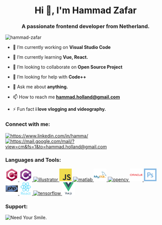 <h1 align="center">Hi 👋, I'm Hammad Zafar</h1>
<h3 align="center">A passionate frontend developer from Netherland.</h3>

<p align="left"> <img src="https://komarev.com/ghpvc/?username=hammad-zafar&label=Views&color=0e75b6&style=flat" alt="hammad-zafar" /> </p>

- 🔭 I’m currently working on **Visual Studio Code**

- 🌱 I’m currently learning **Vue, React.**

- 👯 I’m looking to collaborate on **Open Source Project**

- 🤝 I’m looking for help with **Code++**

- 💬 Ask me about **anything.**

- 📫 How to reach me **hammad.holland@gmail.com**

- ⚡ Fun fact **i love vlogging and videography.**

<h3 align="left">Connect with me:</h3>
<p align="left">
<a href="https://linkedin.com/in/hamma/" target="blank"><img align="center" src="https://raw.githubusercontent.com/rahuldkjain/github-profile-readme-generator/master/src/images/icons/Social/linked-in-alt.svg" alt="https://www.linkedin.com/in/hamma/" height="30" width="40" /></a>
<a href="https://mail.google.com/mail/?view=cm&fs=1&to=hammad.holland@gmail.com" target="blank"><img align="center" src="https://upload.wikimedia.org/wikipedia/commons/0/0b/Logo_Gmail_%282015-2020%29.svg" alt="https://mail.google.com/mail/?view=cm&fs=1&to=hammad.holland@gmail.com" height="30" width="40" /></a>
</p>

<h3 align="left">Languages and Tools:</h3>
<p align="left"> <a href="https://www.w3schools.com/cpp/" target="_blank"> <img src="https://raw.githubusercontent.com/devicons/devicon/master/icons/cplusplus/cplusplus-original.svg" alt="cplusplus" width="40" height="40"/> </a> <a href="https://www.w3schools.com/cs/" target="_blank"> <img src="https://raw.githubusercontent.com/devicons/devicon/master/icons/csharp/csharp-original.svg" alt="csharp" width="40" height="40"/> </a> <a href="https://www.adobe.com/in/products/illustrator.html" target="_blank"> <img src="https://www.vectorlogo.zone/logos/adobe_illustrator/adobe_illustrator-icon.svg" alt="illustrator" width="40" height="40"/> </a> <a href="https://developer.mozilla.org/en-US/docs/Web/JavaScript" target="_blank"> <img src="https://raw.githubusercontent.com/devicons/devicon/master/icons/javascript/javascript-original.svg" alt="javascript" width="40" height="40"/> </a> <a href="https://www.mathworks.com/" target="_blank"> <img src="https://upload.wikimedia.org/wikipedia/commons/2/21/Matlab_Logo.png" alt="matlab" width="40" height="40"/> </a> <a href="https://www.mysql.com/" target="_blank"> <img src="https://raw.githubusercontent.com/devicons/devicon/master/icons/mysql/mysql-original-wordmark.svg" alt="mysql" width="40" height="40"/> </a> <a href="https://opencv.org/" target="_blank"> <img src="https://www.vectorlogo.zone/logos/opencv/opencv-icon.svg" alt="opencv" width="40" height="40"/> </a> <a href="https://www.oracle.com/" target="_blank"> <img src="https://raw.githubusercontent.com/devicons/devicon/master/icons/oracle/oracle-original.svg" alt="oracle" width="40" height="40"/> </a> <a href="https://www.photoshop.com/en" target="_blank"> <img src="https://raw.githubusercontent.com/devicons/devicon/master/icons/photoshop/photoshop-line.svg" alt="photoshop" width="40" height="40"/> </a> <a href="https://www.php.net" target="_blank"> <img src="https://raw.githubusercontent.com/devicons/devicon/master/icons/php/php-original.svg" alt="php" width="40" height="40"/> </a> <a href="https://reactjs.org/" target="_blank"> <img src="https://raw.githubusercontent.com/devicons/devicon/master/icons/react/react-original-wordmark.svg" alt="react" width="40" height="40"/> </a> <a href="https://www.tensorflow.org" target="_blank"> <img src="https://www.vectorlogo.zone/logos/tensorflow/tensorflow-icon.svg" alt="tensorflow" width="40" height="40"/> </a> <a href="https://vuejs.org/" target="_blank"> <img src="https://raw.githubusercontent.com/devicons/devicon/master/icons/vuejs/vuejs-original-wordmark.svg" alt="vuejs" width="40" height="40"/> </a> </p>

<h3 align="left">Support:</h3>
<p><a href="https://www.youtube.com/channel/UCFog9Hdkj1zboo02u8LbgQw"> <img align="left" src="https://upload.wikimedia.org/wikipedia/commons/1/11/YouTube_Red_Diamond_Play_Button.svg" height="35" width="200" alt="Need Your Smile." /></a></p><br><br>
